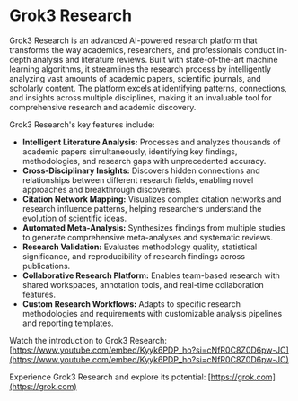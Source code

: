 # Grok3 Research

Grok3 Research is an advanced AI-powered research platform that transforms the way academics, researchers, and professionals conduct in-depth analysis and literature reviews. Built with state-of-the-art machine learning algorithms, it streamlines the research process by intelligently analyzing vast amounts of academic papers, scientific journals, and scholarly content. The platform excels at identifying patterns, connections, and insights across multiple disciplines, making it an invaluable tool for comprehensive research and academic discovery.

Grok3 Research's key features include:

*   **Intelligent Literature Analysis:** Processes and analyzes thousands of academic papers simultaneously, identifying key findings, methodologies, and research gaps with unprecedented accuracy.
*   **Cross-Disciplinary Insights:** Discovers hidden connections and relationships between different research fields, enabling novel approaches and breakthrough discoveries.
*   **Citation Network Mapping:** Visualizes complex citation networks and research influence patterns, helping researchers understand the evolution of scientific ideas.
*   **Automated Meta-Analysis:** Synthesizes findings from multiple studies to generate comprehensive meta-analyses and systematic reviews.
*   **Research Validation:** Evaluates methodology quality, statistical significance, and reproducibility of research findings across publications.
*   **Collaborative Research Platform:** Enables team-based research with shared workspaces, annotation tools, and real-time collaboration features.
*   **Custom Research Workflows:** Adapts to specific research methodologies and requirements with customizable analysis pipelines and reporting templates.

Watch the introduction to Grok3 Research: [https://www.youtube.com/embed/Kyyk6PDP_ho?si=cNfR0C8Z0D6pw-JC](https://www.youtube.com/embed/Kyyk6PDP_ho?si=cNfR0C8Z0D6pw-JC)

Experience Grok3 Research and explore its potential: [https://grok.com](https://grok.com)